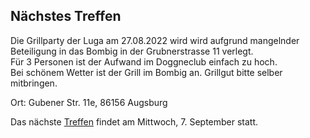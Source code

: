 ## Nächstes Treffen
Die Grillparty der Luga am 27.08.2022 wird wird aufgrund mangelnder Beteiligung in 
das Bombig in der Grubnerstrasse 11 verlegt.  
Für 3 Personen ist der Aufwand im Doggneclub einfach zu hoch.  
Bei schönem Wetter ist der Grill im Bombig an. Grillgut bitte selber 
mitbringen.

Ort: Gubener Str. 11e, 86156 Augsburg

Das nächste [Treffen](/Treffen/Termine/09_2022/) findet am Mittwoch, 7. September statt.

